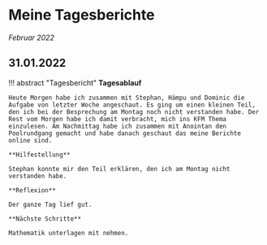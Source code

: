 # **Meine Tagesberichte**
*Februar 2022*

## **31.01.2022**

!!! abstract "Tagesbericht"
    **Tagesablauf**

    Heute Morgen habe ich zusammen mit Stephan, Hämpu und Dominic die Aufgabe von letzter Woche angeschaut. Es ging um einen kleinen Teil, den ich bei der Besprechung am Montag noch nicht verstanden habe. Der Rest vom Morgen habe ich damit verbracht, mich ins KFM Thema einzulesen. Am Nachmittag habe ich zusammen mit Anointan den Poolrundgang gemacht und habe danach geschaut das meine Berichte online sind.

    **Hilfestellung**

    Stephan konnte mir den Teil erklären, den ich am Montag nicht verstanden habe.

    **Reflexion**

    Der ganze Tag lief gut.

    **Nächste Schritte**

    Mathematik unterlagen mit nehmen.
